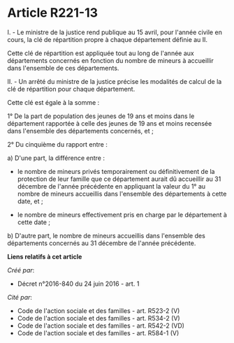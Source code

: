# Article R221-13

I. - Le ministre de la justice rend publique au 15 avril, pour l'année civile en cours, la clé de répartition propre à chaque
département définie au II.

Cette clé de répartition est appliquée tout au long de l'année aux départements concernés en fonction du nombre de mineurs à
accueillir dans l'ensemble de ces départements.

II. - Un arrêté du ministre de la justice précise les modalités de calcul de la clé de répartition pour chaque département.

Cette clé est égale à la somme :

1° De la part de population des jeunes de 19 ans et moins dans le département rapportée à celle des jeunes de 19 ans et moins
recensée dans l'ensemble des départements concernés, et ;

2° Du cinquième du rapport entre :

a) D'une part, la différence entre :

- le nombre de mineurs privés temporairement ou définitivement de la protection de leur famille que ce département aurait dû
accueillir au 31 décembre de l'année précédente en appliquant la valeur du 1° au nombre de mineurs accueillis dans l'ensemble
des départements à cette date, et ;

- le nombre de mineurs effectivement pris en charge par le département à cette date ;

b) D'autre part, le nombre de mineurs accueillis dans l'ensemble des départements concernés au 31 décembre de l'année
précédente.

**Liens relatifs à cet article**

_Créé par_:

  - Décret n°2016-840 du 24 juin 2016 - art. 1

_Cité par_:

  - Code de l'action sociale et des familles - art. R523-2 (V)
  - Code de l'action sociale et des familles - art. R534-2 (V)
  - Code de l'action sociale et des familles - art. R542-2 (VD)
  - Code de l'action sociale et des familles - art. R584-1 (V)
